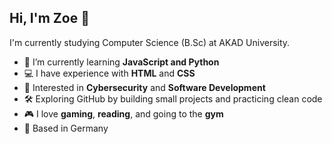 ## Hi, I'm Zoe 👋

I'm currently studying Computer Science (B.Sc) at AKAD University.

- 🌱 I’m currently learning **JavaScript and Python**
- 💻 I have experience with **HTML** and **CSS** 
- 🔐 Interested in **Cybersecurity** and **Software Development**
- 🛠️ Exploring GitHub by building small projects and practicing clean code
- 🎮 I love **gaming**, **reading**, and going to the **gym**
- 📍 Based in Germany
